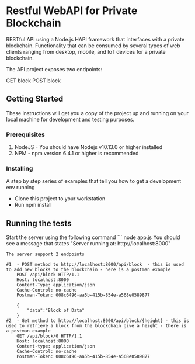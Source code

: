 # Restful WebAPI for Private Blockchain

RESTful API using a Node.js HAPI framework that interfaces with a private blockchain. 
Functionality that can be consumed by several types of web clients ranging from desktop, mobile, and IoT devices for a private blockchain. 

The API project exposes two endpoints:

GET block 
POST block

## Getting Started

These instructions will get you a copy of the project up and running on your local machine for development and testing purposes. 

### Prerequisites

1. NodeJS - You should have Nodejs v10.13.0 or higher installed
2. NPM - npm version 6.4.1 or higher is recommended


### Installing

A step by step series of examples that tell you how to get a development env running

- Clone this project to your workstation
- Run npm install

## Running the tests

Start the server using the following command
    ``` node app.js
    You should see a message that states  "Server running at: http://localhost:8000"

    The server support 2 endpoints

    #1  - POST method to http://localhost:8000/api/block  - this is used to add new blocks to the blockchain - here is a postman example
        POST /api/block HTTP/1.1
        Host: localhost:8000
        Content-Type: application/json
        Cache-Control: no-cache
        Postman-Token: 008c6496-aa5b-415b-854e-a568e0589877

        {
            "data":"Block of Data"
        } 
    #2  - Get method to http://localhost:8000/api/block/{height} - this is used to retrieve a block from the blockchain give a height - there is a postman example
        GET /api/block/0 HTTP/1.1
        Host: localhost:8000
        Content-type: application/json
        Cache-Control: no-cache
        Postman-Token: 008c6496-aa5b-415b-854e-a568e0589877



